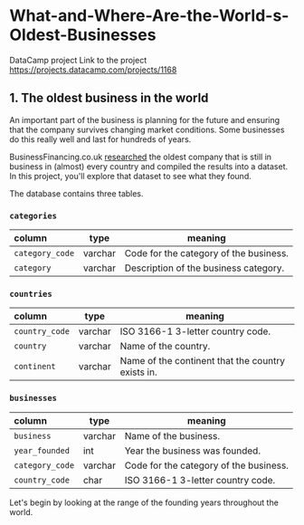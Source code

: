 # What-and-Where-Are-the-World-s-Oldest-Businesses
DataCamp project
Link to the project https://projects.datacamp.com/projects/1168


## 1. The oldest business in the world
</em></p>
<p>An important part of the business is planning for the future and ensuring that the company survives changing market conditions. Some businesses do this really well and last for hundreds of years.</p>
<p>BusinessFinancing.co.uk <a href="https://businessfinancing.co.uk/the-oldest-company-in-almost-every-country">researched</a> the oldest company that is still in business in (almost) every country and compiled the results into a dataset. In this project, you'll explore that dataset to see what they found.</p>
<p>The database contains three tables.</p>
<h3 id="categories"><code>categories</code></h3>
<table>
<thead>
<tr>
<th style="text-align:left;">column</th>
<th>type</th>
<th>meaning</th>
</tr>
</thead>
<tbody>
<tr>
<td style="text-align:left;"><code>category_code</code></td>
<td>varchar</td>
<td>Code for the category of the business.</td>
</tr>
<tr>
<td style="text-align:left;"><code>category</code></td>
<td>varchar</td>
<td>Description of the business category.</td>
</tr>
</tbody>
</table>
<h3 id="countries"><code>countries</code></h3>
<table>
<thead>
<tr>
<th style="text-align:left;">column</th>
<th>type</th>
<th>meaning</th>
</tr>
</thead>
<tbody>
<tr>
<td style="text-align:left;"><code>country_code</code></td>
<td>varchar</td>
<td>ISO 3166-1 3-letter country code.</td>
</tr>
<tr>
<td style="text-align:left;"><code>country</code></td>
<td>varchar</td>
<td>Name of the country.</td>
</tr>
<tr>
<td style="text-align:left;"><code>continent</code></td>
<td>varchar</td>
<td>Name of the continent that the country exists in.</td>
</tr>
</tbody>
</table>
<h3 id="businesses"><code>businesses</code></h3>
<table>
<thead>
<tr>
<th style="text-align:left;">column</th>
<th>type</th>
<th>meaning</th>
</tr>
</thead>
<tbody>
<tr>
<td style="text-align:left;"><code>business</code></td>
<td>varchar</td>
<td>Name of the business.</td>
</tr>
<tr>
<td style="text-align:left;"><code>year_founded</code></td>
<td>int</td>
<td>Year the business was founded.</td>
</tr>
<tr>
<td style="text-align:left;"><code>category_code</code></td>
<td>varchar</td>
<td>Code for the category of the business.</td>
</tr>
<tr>
<td style="text-align:left;"><code>country_code</code></td>
<td>char</td>
<td>ISO 3166-1 3-letter country code.</td>
</tr>
</tbody>
</table>
<p>Let's begin by looking at the range of the founding years throughout the world.</p> 
